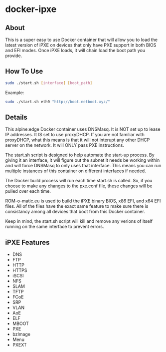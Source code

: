 # docker-ipxe
## About
This is a super easy to use Docker container that will allow you to load the latest version of iPXE on devices that only have PXE support in both BIOS and EFI modes. Once iPXE loads, it will chain load the boot path you provide.
## How To Use
```bash
sudo ./start.sh [interface] [boot_path]
```
Example:
```bash
sudo ./start.sh eth0 "http://boot.netboot.xyz/"
```
## Details
This alpine:edge Docker container uses DNSMasq. It is NOT set up to lease IP addresses. It IS set to use proxyDHCP. If you are not familiar with proxyDHCP, what this means is that it will not interupt any other DHCP server on the network. It will ONLY pass PXE instructions.

The start.sh script is designed to help automate the start-up process. By giving it an interface, it will figure out the subnet it needs be working within and will force DNSMasq to only uses that interface. This means you can run multiple instances of this container on different interfaces if needed.

The Docker build process will run each time start.sh is called. So, if you choose to make any changes to the pxe.conf file, these changes will be pulled over each time.

ROM-o-matic.eu is used to build the iPXE binary BIOS, x86 EFI, and x64 EFI files. All of the files have the exact same feature to make sure there is consistancy among all devices that boot from this Docker container.

Keep in mind, the start.sh script will kill and remove any verions of itself running on the same interface to prevent errors.

## iPXE Features
* DNS
* FTP
* HTTP
* HTTPS
* iSCSI
* NFS
* SLAM
* TFTP
* FCoE
* SRP
* VLAN
* AoE
* ELF
* MBOOT
* PXE
* bzImage
* Menu
* PXEXT
